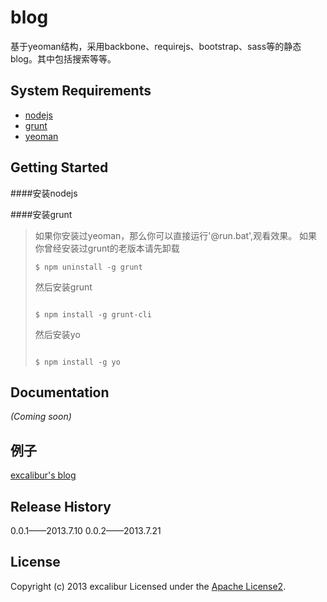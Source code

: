 [apache-license2]:http://www.apache.org/licenses/LICENSE-2.0
# blog

基于yeoman结构，采用backbone、requirejs、bootstrap、sass等的静态blog。其中包括搜索等等。

## System Requirements
+ [nodejs](http://nodejs.org/)
+ [grunt](http://gruntjs.com/)
+ [yeoman](http://yeoman.io/)

## Getting Started

####安装nodejs

####安装grunt
>如果你安装过yeoman，那么你可以直接运行'@run.bat',观看效果。
>如果你曾经安装过grunt的老版本请先卸载
>```
>$ npm uninstall -g grunt
>```
>
>然后安装grunt
>```
>
>$ npm install -g grunt-cli
>```
>
>然后安装yo
>```
>
>$ npm install -g yo
>```
>


## Documentation
_(Coming soon)_

## 例子
[excalibur's blog](http://excalibur.github.io/)

## Release History
0.0.1——2013.7.10
0.0.2——2013.7.21

## License
Copyright (c) 2013 excalibur 
Licensed under the [Apache License2][apache-license2]. 